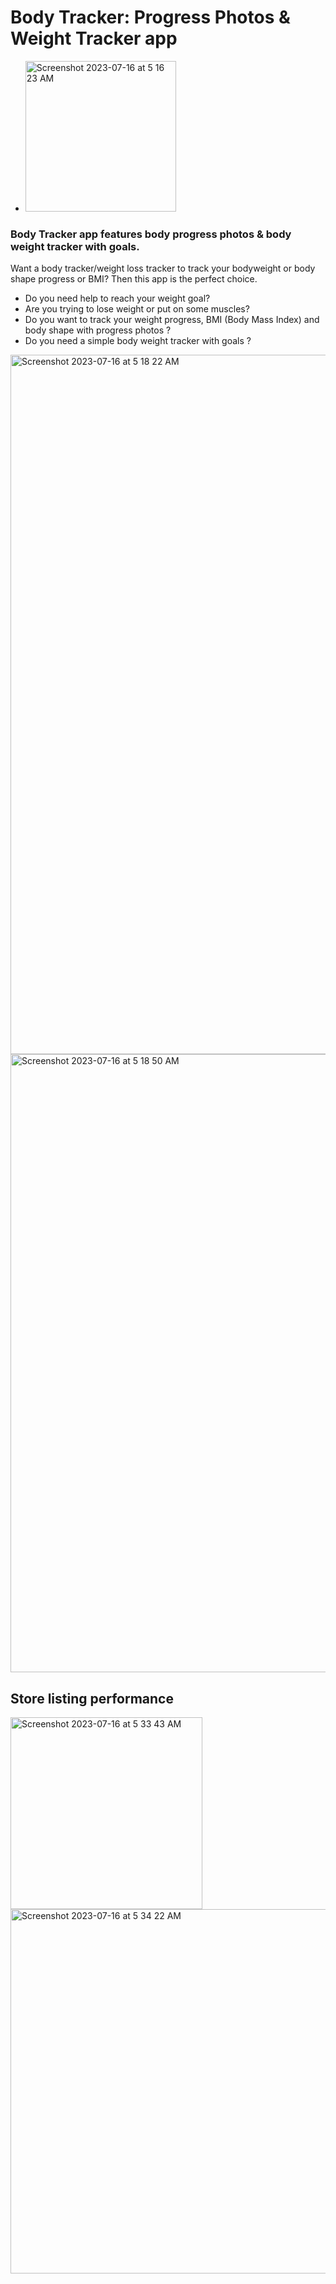 # Body Tracker: Progress Photos & Weight Tracker app
- <img width="241" alt="Screenshot 2023-07-16 at 5 16 23 AM" src="https://github.com/palanurag23/Body-Tracker/assets/80236783/94d29fe6-c8f6-49fe-ab5e-48e895dc0b86">

### Body Tracker app features body progress photos & body weight tracker with goals.

Want a body tracker/weight loss tracker to track your bodyweight or body shape progress or BMI? Then this app is the perfect choice.
- Do you need help to reach your weight goal?
- Are you trying to lose weight or put on some muscles?
- Do you want to track your weight progress, BMI (Body Mass Index) and body shape with progress photos ?
- Do you need a simple body weight tracker with goals ?

  
<img width="1119" alt="Screenshot 2023-07-16 at 5 18 22 AM" src="https://github.com/palanurag23/Body-Tracker/assets/80236783/c9ccd861-98ec-4dca-a17e-c59cb2259630">
<img width="989" alt="Screenshot 2023-07-16 at 5 18 50 AM" src="https://github.com/palanurag23/Body-Tracker/assets/80236783/5e92acd5-dc5a-479f-adc9-27c13cc003fe">

## Store listing performance

<img width="307" alt="Screenshot 2023-07-16 at 5 33 43 AM" src="https://github.com/palanurag23/Body-Tracker/assets/80236783/324b25e6-4a21-43db-941b-80965ddd1538">
<img width="583" alt="Screenshot 2023-07-16 at 5 34 22 AM" src="https://github.com/palanurag23/Body-Tracker/assets/80236783/f55da730-a7cc-4209-b76f-ffe0376fcbbb">

